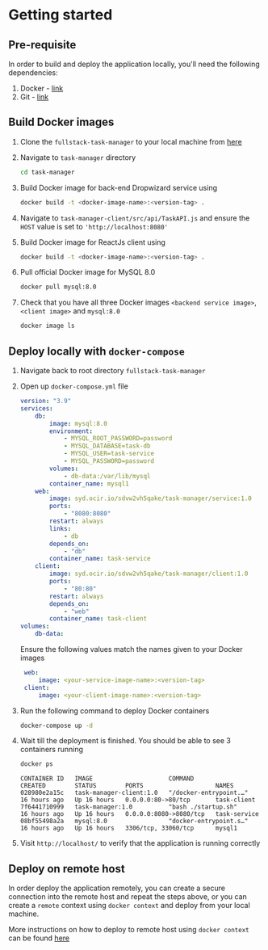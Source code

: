 # Getting started

## Pre-requisite

In order to build and deploy the application locally, you'll need the following dependencies:

1. Docker - [link](https://www.docker.com/products/docker-desktop)
2. Git - [link](https://git-scm.com/downloads)

## Build Docker images

1. Clone the `fullstack-task-manager` to your local machine from [here](https://github.com/truongkimson/fullstack-task-manager)

2. Navigate to `task-manager` directory

    ```bash
    cd task-manager
    ```

3. Build Docker image for back-end Dropwizard service using

    ```bash
    docker build -t <docker-image-name>:<version-tag> .
    ```

4. Navigate to `task-manager-client/src/api/TaskAPI.js` and ensure the `HOST` value is set to `'http://localhost:8080'`

5. Build Docker image for ReactJs client using

    ```bash
    docker build -t <docker-image-name>:<version-tag> .
    ```

6. Pull official Docker image for MySQL 8.0

    ```bash
    docker pull mysql:8.0
    ```

7. Check that you have all three Docker images `<backend service image>`, `<client image>` and `mysql:8.0`

    ```bash
    docker image ls
    ```

## Deploy locally with `docker-compose`

1. Navigate back to root directory `fullstack-task-manager`
   
2. Open up `docker-compose.yml` file

    ```yml
    version: "3.9"
    services:
        db:
            image: mysql:8.0
            environment:
                - MYSQL_ROOT_PASSWORD=password
                - MYSQL_DATABASE=task-db
                - MYSQL_USER=task-service
                - MYSQL_PASSWORD=password
            volumes:
                - db-data:/var/lib/mysql
            container_name: mysql1
        web:
            image: syd.ocir.io/sdvw2vh5qake/task-manager/service:1.0
            ports:
                - "8080:8080"
            restart: always
            links:
                - db
            depends_on:
                - "db"
            container_name: task-service
        client:
            image: syd.ocir.io/sdvw2vh5qake/task-manager/client:1.0
            ports:
                - "80:80"
            restart: always
            depends_on:
                - "web"
            container_name: task-client
    volumes:
        db-data:
    ```

    Ensure the following values match the names given to your Docker images

    ```yml
     web:
         image: <your-service-image-name>:<version-tag>
     client:
         image: <your-client-image-name>:<version-tag>
    ```

3. Run the following command to deploy Docker containers

    ```bash
    docker-compose up -d
    ```

4. Wait till the deployment is finished. You should be able to see 3 containers running 

    ```bash
    docker ps
    ```

    ```
    CONTAINER ID   IMAGE                     COMMAND                  CREATED        STATUS        PORTS                    NAMES
    028980e2a15c   task-manager-client:1.0   "/docker-entrypoint.…"   16 hours ago   Up 16 hours   0.0.0.0:80->80/tcp       task-client
    7f6441710999   task-manager:1.0          "bash ./startup.sh"      16 hours ago   Up 16 hours   0.0.0.0:8080->8080/tcp   task-service
    08bf55498a2a   mysql:8.0                 "docker-entrypoint.s…"   16 hours ago   Up 16 hours   3306/tcp, 33060/tcp      mysql1
    ```

5. Visit `http://localhost/` to verify that the application is running correctly

## Deploy on remote host

In order deploy the application remotely, you can create a secure connection into the remote host and repeat the steps above, or you can create a `remote` context using `docker context` and deploy from your local machine.

More instructions on how to deploy to remote host using `docker context` can be found [here](https://www.docker.com/blog/how-to-deploy-on-remote-docker-hosts-with-docker-compose/)